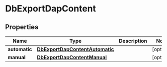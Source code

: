 

# DbExportDapContent


## Properties

Name | Type | Description | Notes
------------ | ------------- | ------------- | -------------
**automatic** | [**DbExportDapContentAutomatic**](DbExportDapContentAutomatic.md) |  |  [optional]
**manual** | [**DbExportDapContentManual**](DbExportDapContentManual.md) |  |  [optional]



